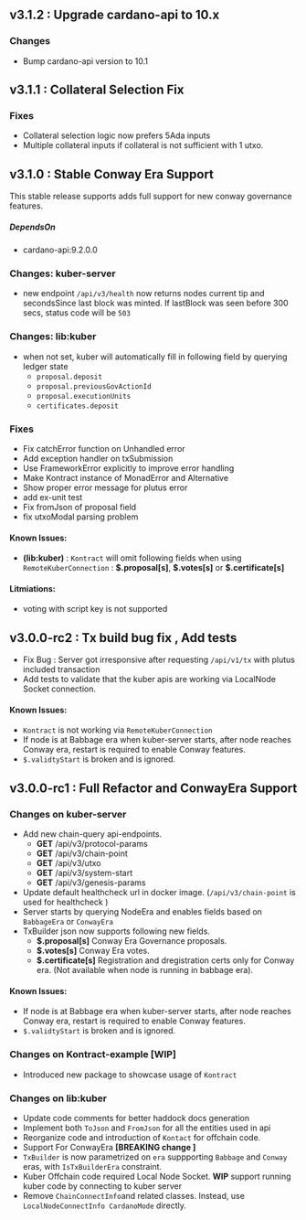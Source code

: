 ## v3.1.2 : Upgrade cardano-api to 10.x

### Changes
  - Bump cardano-api version to 10.1


## v3.1.1 : Collateral Selection Fix

### Fixes
  - Collateral selection logic now prefers 5Ada inputs
  - Multiple collateral inputs if collateral is not sufficient with 1 utxo.

## v3.1.0 : Stable Conway Era Support
This stable release supports adds full support for new conway governance features.

##### DependsOn
- cardano-api:9.2.0.0

### Changes: kuber-server
- new endpoint `/api/v3/health` now returns nodes current tip and secondsSince last block was minted. If lastBlock was seen before 300 secs, status code will be `503`

### Changes: lib:kuber
- when not set, kuber will automatically fill in following field by querying ledger state
  - `proposal.deposit`
  - `proposal.previousGovActionId`
  - `proposal.executionUnits`
  - `certificates.deposit`

### Fixes 
- Fix catchError function on Unhandled error
- Add exception handler on txSubmission
- Use FrameworkError explicitly to improve error handling
- Make Kontract instance of MonadError and Alternative
- Show proper error message for plutus error
- add ex-unit test
- Fix fromJson of proposal field
- fix utxoModal parsing problem

#### Known Issues:
-  **(lib:kuber)**  : `Kontract` will omit following fields when using `RemoteKuberConnection` :  **\$.proposal[s]**, **\$.votes[s]** or **\$.certificate[s]**

#### Litmiations:
 - voting with script key is not supported


## v3.0.0-rc2 : Tx build bug fix , Add tests
- Fix Bug : Server got irresponsive after requesting `/api/v1/tx` with plutus included transaction 
- Add tests to validate that the kuber apis are working via LocalNode Socket connection.

#### Known Issues:
- `Kontract` is not working via `RemoteKuberConnection`
- If node is at Babbage era when kuber-server starts, after node reaches Conway era, restart is required  to enable Conway features.
- `$.validtyStart` is broken and is ignored.

## v3.0.0-rc1 : Full Refactor and ConwayEra Support

### Changes on kuber-server
- Add new chain-query api-endpoints.
    * **GET** /api/v3/protocol-params
    * **GET** /api/v3/chain-point
    * **GET** /api/v3/utxo
    * **GET** /api/v3/system-start
    * **GET** /api/v3/genesis-params
- Update default healthcheck url in docker image. (`/api/v3/chain-point` is used for healthcheck )
- Server starts by querying NodeEra and enables fields based on `BabbageEra` or `ConwayEra`
- TxBuilder json now supports following new fields.
    * **$.proposal[s]** Conway Era Governance proposals.
    * **$.votes[s]** Conway Era votes.
    * **$.certificate[s]** Registration and dregistration certs only for Conway era. (Not available when node is running in babbage era).


#### Known Issues:
- If node is at Babbage era when kuber-server starts, after node reaches Conway era, restart is required  to enable Conway features.
- `$.validtyStart` is broken and is ignored.


### Changes on Kontract-example [WIP]
- Introduced new package to showcase usage of `Kontract`


### Changes on lib:kuber
- Update code comments for better haddock docs generation
- Implement both `ToJson` and `FromJson` for all the entities used in api
- Reorganize code and  introduction of  `Kontact` for offchain code.
- Support For ConwayEra **[BREAKING change ]**
- `TxBuilder`  is now parametrized on `era` suppporting `Babbage` and `Conway` eras, with `IsTxBuilderEra` constraint.
- Kuber Offchain code required Local Node Socket. **WIP** support running kuber code by connecting to kuber server
- Remove `ChainConnectInfo`and related classes.  Instead, use `LocalNodeConnectInfo CardanoMode` directly.

